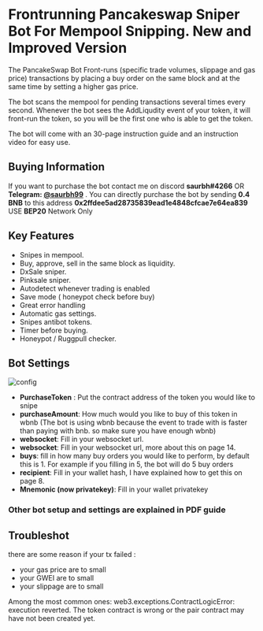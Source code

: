 # Frontrunning Pancakeswap Sniper Bot For Mempool Snipping. New and Improved Version
The PancakeSwap Bot Front-runs (specific trade volumes, slippage and gas price) transactions by placing a buy order on the same block and at the same time by setting a higher gas price.

The bot scans the mempool for pending transactions several times every second. Whenever the bot sees the AddLiqudity event of your token, it will front-run the token, so you will be the first one who is able to get the token.

The bot will come with an 30-page instruction guide and an instruction video for easy use.
## Buying Information
If you want to purchase the bot contact me on discord **saurbh#4266** OR **Telegram: <a href="https://t.me/saurbh99">@saurbh99</a>** . You can directly purchase the bot by sending  **0.4 BNB** to this address **0x2ffdee5ad28735839ead1e4848cfcae7e64ea839**  USE **BEP20** Network Only 

## Key Features 
- Snipes in mempool.
- Buy, approve, sell in the same block as liquidity.
- DxSale sniper.
- Pinksale sniper.
- Autodetect whenever trading is enabled
- Save mode ( honeypot check before buy)
- Great error handling
- Automatic gas settings.
- Snipes antibot tokens.
- Timer before buying.
- Honeypot / Ruggpull checker.
## Bot Settings
![config](https://user-images.githubusercontent.com/92146797/144708875-824a790b-dab2-4aa3-aa81-32a195fbb04a.PNG)

- **PurchaseToken** : Put the contract address of the token you would like to snipe
- **purchaseAmount**: How much would you like to buy of this token in wbnb (The bot is using
wbnb because the event to trade with is faster than paying with bnb. so make sure you have
enough wbnb)
- **websocket**: Fill in your websocket url.
- **websocket**: Fill in your websocket url, more about this on page 14.
- **buys**: fill in how many buy orders you would like to perform, by default this is 1. For example
if you filling in 5, the bot will do 5 buy orders
- **recipient**: Fill in your wallet hash, I have explained how to get this on page 8.
- **Mnemonic (now privatekey)**: Fill in your wallet privatekey

### Other bot setup and settings are explained in PDF guide

## Troubleshot
there are some reason if your tx failed :

- your gas price are to small
- your GWEI are to small
- your slippage are to small

Among the most common ones: web3.exceptions.ContractLogicError: execution reverted. The token contract is wrong or the pair contract may have not been created yet.
